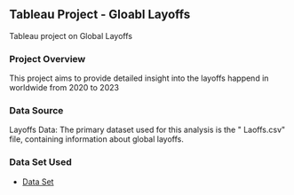 ## Tableau Project - Gloabl Layoffs
Tableau project on Global Layoffs 

### Project Overview

This project aims to provide detailed insight into the layoffs happend in worldwide from 2020 to 2023

### Data Source

Layoffs Data: The primary dataset used for this analysis is the " Laoffs.csv" file, containing information about global layoffs.

### Data Set Used

- <a href="https://github.com/Prajna-adi/project.-tableau/blob/main/Tableau-layoffs.csv">Data Set</a>
